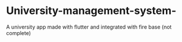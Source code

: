 # University-management-system-
A  university app made with flutter and integrated with fire base (not complete)
